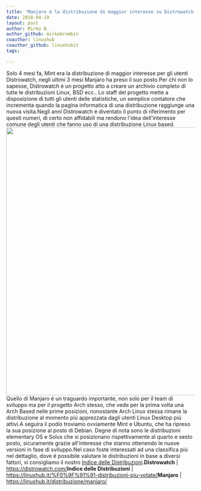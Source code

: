 ```yaml
---
title: 'Manjaro é la distribuzione di maggior interesse su Distrowatch'
date: 2018-04-19
layout: post
author: Mirko B.
author_github: mirkobrombin
coauthor: linuxhub
coauthor_github: linuxhubit
tags:

---
```

Solo 4 mesi fa, Mint era la distribuzione di maggior interesse per gli utenti Distrowatch, negli ultimi 3 mesi Manjaro ha preso il suo posto.Per chi non lo sapesse, Distrowatch é un progetto atto a creare un archivio completo di tutte le distribuzioni Linux, BSD ecc.. Lo staff del progetto mette a disposizione di tutti gli utenti delle statistiche, un semplice contatore che incrementa quando la pagina informatica di una distribuzione raggiunge una nuova visita.Negli anni Distrowatch é diventato il punto di riferimento per questi numeri, di certo non affidabili ma rendono l'idea dell'interesse comune degli utenti che fanno uso di una distribuzione Linux based.<a href="https://linuxhub.it/wordpress/wp-content/uploads/2018/04/Screenshot-2018-04-19-at-13.48.04.png"><img class="aligncenter size-full wp-image-4555 size-full wp-image-380" src="https://linuxhub.it/wordpress/wp-content/uploads/2018/04/Screenshot-2018-04-19-at-13.48.04.png" alt="" width="1266" height="714" /></a>Quello di Manjaro é un traguardo importante, non solo per il team di sviluppo ma per il progetto Arch stesso, che vede per la prima volta una Arch Based nelle prime posizioni, nonostante Arch Linux stessa rimane la distribuzione al momento piú apprezzata dagli utenti Linux Desktop piú attivi.A seguira il podio troviamo ovviamente Mint e Ubuntu, che ha ripreso la sua posizione al posto di Debian. Degne di nota sono le distribuzioni elementary OS e Solus che si posizionano rispettivamente al quarto e sesto posto, sicuramente grazie all'interesse che stanno ottenendo le nuove versioni in fase di sviluppo.Nel caso foste interessati ad una classifica piú nel dettaglio, dove é possibile valutare le distribuzioni in base a diversi fattori, vi consigliamo il nostro <a href="https://linuxhub.it/%F0%9F%91%91-distribuzioni-piu-votate/">Indice delle Distribuzioni</a>.<strong>Distrowatch</strong> | <a href="https://distrowatch.com/">https://distrowatch.com/</a><strong>Indice delle Distribuzioni</strong> | <a href="https://linuxhub.it/%F0%9F%91%91-distribuzioni-piu-votate/">https://linuxhub.it/%F0%9F%91%91-distribuzioni-piu-votate/</a><strong>Manjaro</strong> | <a href="https://linuxhub.it/distribuzione/manjaro/">https://linuxhub.it/distribuzione/manjaro/</a>
